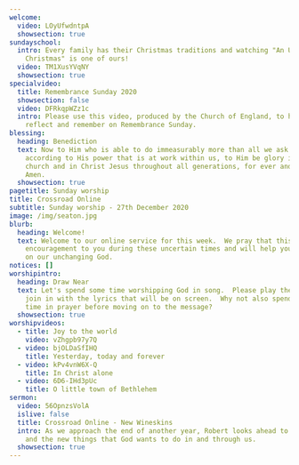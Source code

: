 ```yaml
---
welcome:
  video: LOyUfwdntpA
  showsection: true
sundayschool:
  intro: Every family has their Christmas traditions and watching "An Unexpected
    Christmas" is one of ours!
  video: TM1XusYVqNY
  showsection: true
specialvideo:
  title: Remembrance Sunday 2020
  showsection: false
  video: DFRkqpWZz1c
  intro: Please use this video, produced by the Church of England, to help you
    reflect and remember on Remembrance Sunday.
blessing:
  heading: Benediction
  text: Now to Him who is able to do immeasurably more than all we ask or imagine,
    according to His power that is at work within us, to Him be glory in the
    church and in Christ Jesus throughout all generations, for ever and ever!
    Amen.
  showsection: true
pagetitle: Sunday worship
title: Crossroad Online
subtitle: Sunday worship - 27th December 2020
image: /img/seaton.jpg
blurb:
  heading: Welcome!
  text: Welcome to our online service for this week.  We pray that this will be an
    encouragement to you during these uncertain times and will help you to focus
    on our unchanging God.
notices: []
worshipintro:
  heading: Draw Near
  text: Let's spend some time worshipping God in song.  Please play the videos and
    join in with the lyrics that will be on screen.  Why not also spend some
    time in prayer before moving on to the message?
  showsection: true
worshipvideos:
  - title: Joy to the world
    video: vZhgpb97y7Q
  - video: bjOLDaSfIHQ
    title: Yesterday, today and forever
  - video: kPv4vnW6X-Q
    title: In Christ alone
  - video: 6D6-IHd3pUc
    title: O little town of Bethlehem
sermon:
  video: 56OpnzsVolA
  islive: false
  title: Crossroad Online - New Wineskins
  intro: As we approach the end of another year, Robert looks ahead to the future
    and the new things that God wants to do in and through us.
  showsection: true
---
```

